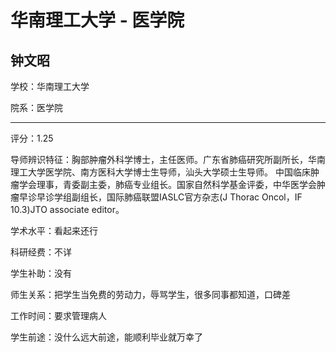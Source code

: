 # 华南理工大学 - 医学院

## 钟文昭

学校：华南理工大学

院系：医学院

* * *

评分：1.25

导师辨识特征：胸部肿瘤外科学博士，主任医师。广东省肺癌研究所副所长，华南理工大学医学院、南方医科大学博士生导师，汕头大学硕士生导师。
中国临床肿瘤学会理事，青委副主委，肺癌专业组长。国家自然科学基金评委，中华医学会肿瘤早诊早诊学组副组长，国际肺癌联盟IASLC官方杂志(J Thorac Oncol，IF 10.3)JTO associate editor。

学术水平：看起来还行

科研经费：不详

学生补助：没有

师生关系：把学生当免费的劳动力，辱骂学生，很多同事都知道，口碑差

工作时间：要求管理病人

学生前途：没什么远大前途，能顺利毕业就万幸了